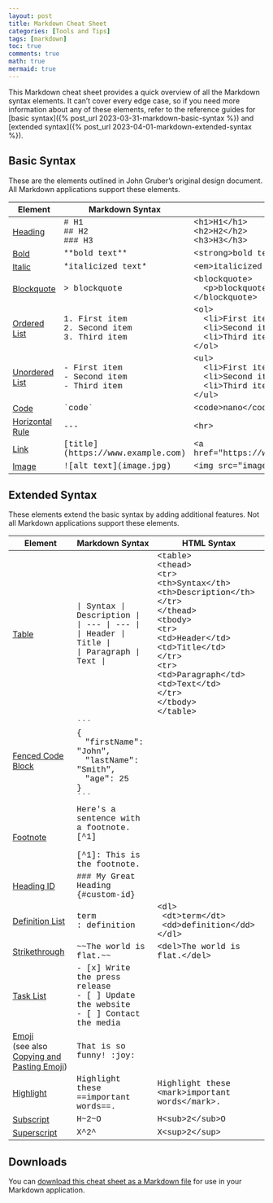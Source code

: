 ```yaml
---
layout: post
title: Markdown Cheat Sheet
categories: [Tools and Tips]
tags: [markdown]
toc: true
comments: true
math: true
mermaid: true
---
```


This Markdown cheat sheet provides a quick overview of all the Markdown syntax elements. It can’t cover every edge case, so if you need more information about any of these elements, refer to the reference guides for [basic syntax]({% post_url 2023-03-31-markdown-basic-syntax %}) and [extended syntax]({% post_url 2023-04-01-markdown-extended-syntax %}).

## Basic Syntax

These are the elements outlined in John Gruber’s original design document. All Markdown applications support these elements.

<table>
  <thead class="thead-light">
    <tr>
      <th>Element </th>
      <th>Markdown Syntax</th>
      <th>HTML Syntax</th>
    </tr>
  </thead>
  <tbody>
    <tr>
      <td>
        <a href="{% post_url 2023-03-31-markdown-basic-syntax %}#headings">Heading</a>
      </td>
      <td style="font-family:courier">
        # H1<br>## H2<br>### H3
      </td>
      <td style="font-family:courier">
        &lt;h1>H1&lt;/h1><br>
        &lt;h2>H2&lt;/h2><br>
        &lt;h3>H3&lt;/h3><br>
      </td>
    </tr>
    <tr>
      <td>
        <a href="{% post_url 2023-03-31-markdown-basic-syntax %}#bold">Bold</a>
      </td>
      <td style="font-family:courier">
        **bold text**
      </td>
      <td style="font-family:courier">
        &lt;strong>bold text&lt;/strong>
      </td>
    </tr>
    <tr>
      <td>
        <a href="{% post_url 2023-03-31-markdown-basic-syntax %}#italic">Italic</a>
      </td>
      <td style="font-family:courier">
        *italicized text*
      </td>
      <td style="font-family:courier">
        &lt;em>italicized text&lt;/em>
      </td>
    </tr>
    <tr>
      <td>
        <a href="{% post_url 2023-03-31-markdown-basic-syntax %}#blockquotes">Blockquote</a>
      </td>
      <td style="font-family:courier">
        > blockquote
      </td>
      <td style="font-family:courier">
        &lt;blockquote><br>
        &nbsp;&nbsp;&lt;p>blockquote&lt;/p><br>
        &lt;/blockquote>
      </td>
    </tr>
    <tr>
      <td>
        <a href="{% post_url 2023-03-31-markdown-basic-syntax %}#ordered-lists">Ordered List</a>
      </td>
      <td style="font-family:courier">
        1. First item<br>2. Second item<br>3. Third item
      </td>
      <td style="font-family:courier">
          &lt;ol&gt;<br>
            &nbsp;&nbsp;&lt;li&gt;First item&lt;/li&gt;<br>
            &nbsp;&nbsp;&lt;li&gt;Second item&lt;/li&gt;<br>
            &nbsp;&nbsp;&lt;li&gt;Third item&lt;/li&gt;<br>
          &lt;/ol&gt;
      </td>
    </tr>
    <tr>
      <td>
        <a href="{% post_url 2023-03-31-markdown-basic-syntax %}#unordered-lists">Unordered List</a>
      </td>
      <td style="font-family:courier">
        - First item<br>- Second item<br>- Third item
      </td>
      <td style="font-family:courier">
          &lt;ul&gt;<br>
            &nbsp;&nbsp;&lt;li&gt;First item&lt;/li&gt;<br>
            &nbsp;&nbsp;&lt;li&gt;Second item&lt;/li&gt;<br>
            &nbsp;&nbsp;&lt;li&gt;Third item&lt;/li&gt;<br>
          &lt;/ul&gt;
      </td>
    </tr>
    <tr>
      <td>
        <a href="{% post_url 2023-03-31-markdown-basic-syntax %}#code">Code</a>
      </td>
      <td style="font-family:courier">
        `code`
      </td>
      <td style='font-family:courier'>
        &lt;code&gt;nano&lt;/code&gt;
      </td>
    </tr>
    <tr>
      <td>
        <a href="{% post_url 2023-03-31-markdown-basic-syntax %}#horizontal-rules">Horizontal Rule</a>
      </td>
      <td style="font-family:courier">
        ---
      </td>
      <td style='font-family:courier'>
        &lt;hr&gt;
      </td>
    </tr>
    <tr>
      <td>
        <a href="{% post_url 2023-03-31-markdown-basic-syntax %}#links">Link</a>
      </td>
      <td style="font-family:courier">
        [title](https://www.example.com)
      </td>
      <td style='font-family:courier'>
        &lt;a href="https://www.example.com">title&lt;/a>
      </td>
    </tr>
    <tr>
      <td>
        <a href="{% post_url 2023-03-31-markdown-basic-syntax %}#images">Image</a>
      </td>
      <td style="font-family:courier">
        ![alt text](image.jpg)
      </td>
      <td style="font-family:courier">
        &lt;img src="image.jpg">
      </td>
    </tr>
  </tbody>
</table>

## Extended Syntax

These elements extend the basic syntax by adding additional features. Not all Markdown applications support these elements.

<table>
  <thead class="thead-light">
    <tr>
      <th>Element </th>
      <th>Markdown Syntax </th>
      <th>HTML Syntax </th>
    </tr>
  </thead>
  <tbody>
    <tr>
      <td>
        <a href="{% post_url 2023-04-01-markdown-extended-syntax %}#tables">Table</a>
      </td>
      <td style="font-family:courier">
        | Syntax | Description |<br>| --- | --- |<br>| Header | Title |<br>| Paragraph | Text |
      </td>
      <td style="font-family:courier">
        &lt;table><br>
          &lt;thead><br>
            &lt;tr><br>
              &lt;th>Syntax&lt;/th><br>
              &lt;th>Description&lt;/th><br>
            &lt;/tr><br>
          &lt;/thead><br>
          &lt;tbody><br>
            &lt;tr><br>
              &lt;td>Header&lt;/td><br>
              &lt;td>Title&lt;/td><br>
            &lt;/tr><br>
            &lt;tr><br>
              &lt;td>Paragraph&lt;/td><br>
              &lt;td>Text&lt;/td><br>
            &lt;/tr><br>
          &lt;/tbody><br>
      &lt;/table><br>
      </td>
    </tr>
    <tr>
      <td>
        <a href="{% post_url 2023-04-01-markdown-extended-syntax %}#fenced-code-blocks">Fenced Code Block</a>
      </td>
      <td style="font-family:courier">
        ```<br>{<br><code>&nbsp;&nbsp;</code>"firstName": "John",<br> <code>&nbsp;&nbsp;</code>"lastName": "Smith",<br> <code>&nbsp;&nbsp;</code>"age": 25<br>}<br>```
      </td>
      <td style="font-family:courier">
      </td>
    </tr>
    <tr>
      <td>
        <a href="{% post_url 2023-04-01-markdown-extended-syntax %}#footnotes">Footnote</a>
      </td>
      <td style="font-family:courier">
        Here's a sentence with a footnote. [^1]<br><br>[^1]: This is the footnote.
      </td>
      <td style="font-family:courier">
      </td>
    </tr>
    <tr>
      <td>
        <a href="{% post_url 2023-04-01-markdown-extended-syntax %}">Heading ID</a>
      </td>
      <td style="font-family:courier">
        ### My Great Heading {#custom-id}       
      </td>
      <td style="font-family:courier">
      </td>
    </tr>
    <tr>
      <td>
        <a href="{% post_url 2023-04-01-markdown-extended-syntax %}#definition-lists">Definition List</a>
      </td>
      <td style="font-family:courier">
        term<br>: definition 
      </td>
      <td style="font-family:courier">
        &lt;dl><br>
          &nbsp;&lt;dt>term&lt;/dt><br>
          &nbsp;&lt;dd>definition&lt;/dd><br>
        &lt;/dl><br>
      </td>
    </tr>
    <tr>
      <td>
        <a href="{% post_url 2023-04-01-markdown-extended-syntax %}#strikethrough">Strikethrough</a>
      </td>
      <td style="font-family:courier">
        ~~The world is flat.~~
      </td>
      <td style="font-family:courier">
        &lt;del>The world is flat.&lt;/del>
      </td>
    </tr>
    <tr>
      <td>
        <a href="{% post_url 2023-04-01-markdown-extended-syntax %}#task-lists">Task List</a>
      </td>
      <td style="font-family:courier">
        - [x] Write the press release<br>- [ ] Update the website<br>- [ ] Contact the media
      </td>
      <td style="font-family:courier">
      </td>
    </tr>
    <tr>
      <td>
        <a href="{% post_url 2023-04-01-markdown-extended-syntax %}#emoji">Emoji</a><br>(see also <a href="">Copying and Pasting Emoji</a>)
      </td>
      <td style="font-family:courier">
        That is so funny! :joy:
      </td>
      <td style="font-family:courier">
      </td>
    </tr>
    <tr>
      <td>
        <a href="{% post_url 2023-04-01-markdown-extended-syntax %}#highlight">Highlight</a>
      </td>
      <td style="font-family:courier">
        Highlight these ==important words==.
      </td>
      <td style="font-family:courier">
        Highlight these &lt;mark>important words&lt;/mark>.
      </td>
    </tr>
    <tr>
      <td>
        <a href="{% post_url 2023-04-01-markdown-extended-syntax %}#subscript">Subscript</a>
      </td>
      <td style="font-family:courier">
        H~2~O
      </td>
      <td style="font-family:courier">
        H&lt;sub>2&lt;/sub>O
      </td>
    </tr>
    <tr>
      <td>
        <a href="{% post_url 2023-04-01-markdown-extended-syntax %}#superscript">Superscript</a>
      </td>
      <td style="font-family:courier">
        X^2^
      </td>
      <td style="font-family:courier">
        X&lt;sup>2&lt;/sup>
      </td>
    </tr>

  </tbody>
</table>

## Downloads

You can [download this cheat sheet as a Markdown file](/assets/downloads/markdown-cheat-sheet.md) for use in your Markdown application.
